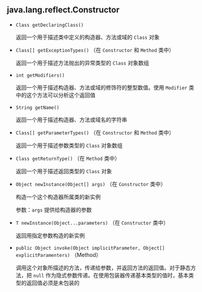 ## java.lang.reflect.Constructor

* `Class getDeclaringClass()`

  返回一个用于描述类中定义的构造器、方法或域的 `Class` 对象

* `Class[] getExceptionTypes()`  （在 `Constructor` 和 `Method` 类中）

  返回一个用于描述方法抛出的异常类型的 `Class` 对象数组

* `int getModifiers()`

  返回一个用于描述构造器、方法或域的修饰符的整型数值。使用 `Modifier` 类中的这个方法可以分析这个返回值

* `String getName()`

  返回一个用于描述构造器、方法或域名的字符串

* `Class[] getParameterTypes()`  （在 `Constructor` 和 `Method` 类中）

  返回一个用于描述参数类型的 `Class` 对象数组

* `Class getReturnType()` （在 `Method` 类中）

  返回一个用于描述返回类型的 `Class` 对象

* `Object newInstance(Object[] args)`  （在 `Constructor` 类中）

  构造一个这个构造器所属类的新实例

  参数：`args` 提供给构造器的参数

* `T newInstance(Object...parameters)` （在 `Constructor` 类中）

  返回用指定参数构造的新实例

* `public Object invoke(Object implicitParameter, Object[] explicitParamenters)` （Method）

  调用这个对象所描述的方法，传递给参数，并返回方法的返回值。对于静态方法，把 `null` 作为隐式参数传递。在使用包装器传递基本类型的值时，基本类型的返回值必须是未包装的